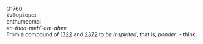 G1760  
ἐνθυμέομαι  
enthumeomai  
*en-thoo-meh‘-om-ahee*  
From a compound of [1722](g1722) and [2372](g2372) to *be* *inspirited*,
that is, *ponder:* - think.  
